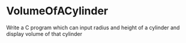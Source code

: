 # VolumeOfACylinder

Write a C program which can input radius and height of a cylinder and display volume of that cylinder
